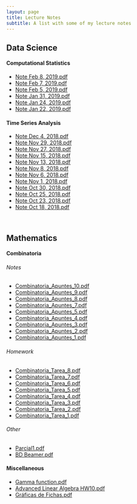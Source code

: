 ```yaml
---
layout: page
title: Lecture Notes
subtitle: A list with some of my lecture notes
---
```


<meta name="description" content="A list with some of my lecture notes from Mathematics and Data Science">
<meta name="keywords" content="Class Notes, Homework, Mathematics, Data Science, Time Series Analysis, Combinatoria, Teoría de Graficas, Gamma Function">

## Data Science 

#### Computational Statistics

* [Note Feb 8, 2019.pdf](https://nbviewer.jupyter.org/github/vivianamarquez/MSDS-Lecture-Notes/blob/master/Computational%20Statistics/Note%20Feb%208%2C%202019%20(3).pdf)
* [Note Feb 7, 2019.pdf](https://nbviewer.jupyter.org/github/vivianamarquez/MSDS-Lecture-Notes/blob/master/Computational%20Statistics/Note%20Feb%207%2C%202019.pdf)
* [Note Feb 5, 2019.pdf](https://nbviewer.jupyter.org/github/vivianamarquez/MSDS-Lecture-Notes/blob/master/Computational%20Statistics/Note%20Feb%205%2C%202019.pdf)
* [Note Jan 31, 2019.pdf](https://nbviewer.jupyter.org/github/vivianamarquez/MSDS-Lecture-Notes/blob/master/Computational%20Statistics/Note%20Jan%2031%2C%202019_2.pdf)
* [Note Jan 24, 2019.pdf](https://nbviewer.jupyter.org/github/vivianamarquez/MSDS-Lecture-Notes/blob/master/Computational%20Statistics/Note%20Jan%2024%2C%202019.pdf)
* [Note Jan 22, 2019.pdf](https://nbviewer.jupyter.org/github/vivianamarquez/MSDS-Lecture-Notes/blob/master/Computational%20Statistics/Note%20Jan%2022%2C%202019.pdf)

#### Time Series Analysis

* [Note Dec 4, 2018.pdf](http://nbviewer.jupyter.org/github/vivianamarquez/MSDS-Lecture-Notes/blob/master/Time%20Series%20Analysis/Note%20Dec%204%2C%202018.pdf)
* [Note Nov 29, 2018.pdf](http://nbviewer.jupyter.org/github/vivianamarquez/MSDS-Lecture-Notes/blob/master/Time%20Series%20Analysis/Note%20Nov%2029_2%2C%202018.pdf)
* [Note Nov 27, 2018.pdf](http://nbviewer.jupyter.org/github/vivianamarquez/MSDS-Lecture-Notes/blob/master/Time%20Series%20Analysis/Note%20Nov%2027%2C%202018.pdf)
* [Note Nov 15, 2018.pdf](http://nbviewer.jupyter.org/github/vivianamarquez/MSDS-Lecture-Notes/blob/master/Time%20Series%20Analysis/Note%20Nov%2015%2C%202018.pdf)
* [Note Nov 13, 2018.pdf](http://nbviewer.jupyter.org/github/vivianamarquez/MSDS-Lecture-Notes/blob/master/Time%20Series%20Analysis/Note%20Nov%2013%2C%202018.pdf)
* [Note Nov 8, 2018.pdf](http://nbviewer.jupyter.org/github/vivianamarquez/MSDS-Lecture-Notes/blob/master/Time%20Series%20Analysis/Note%20Nov%208%2C%202018.pdf)
* [Note Nov 6, 2018.pdf](http://nbviewer.jupyter.org/github/vivianamarquez/MSDS-Lecture-Notes/blob/master/Time%20Series%20Analysis/Note%20Nov%206_2%2C%202018.pdf)
* [Note Nov 1, 2018.pdf](http://nbviewer.jupyter.org/github/vivianamarquez/MSDS-Lecture-Notes/blob/master/Time%20Series%20Analysis/Note%20Nov%201%2C%202018.pdf)
* [Note Oct 30, 2018.pdf](http://nbviewer.jupyter.org/github/vivianamarquez/MSDS-Lecture-Notes/blob/master/Time%20Series%20Analysis/Note%20Oct%2030%2C%202018.pdf)
* [Note Oct 25, 2018.pdf](http://nbviewer.jupyter.org/github/vivianamarquez/MSDS-Lecture-Notes/blob/master/Time%20Series%20Analysis/Note%20Oct%2025%2C%202018.pdf)
* [Note Oct 23, 2018.pdf](http://nbviewer.jupyter.org/github/vivianamarquez/MSDS-Lecture-Notes/blob/master/Time%20Series%20Analysis/Note%20Oct%2023%2C%202018.pdf)
* [Note Oct 18, 2018.pdf](http://nbviewer.jupyter.org/github/vivianamarquez/MSDS-Lecture-Notes/blob/master/Time%20Series%20Analysis/Note%20Oct%2018%2C%202018.pdf)

<br>

## Mathematics

#### Combinatoria

###### Notes

* [Combinatoria_Apuntes_10.pdf](http://nbviewer.jupyter.org/github/vivianamarquez/Math-Undergrad-Lecture-Notes/blob/master/Combinatoria/Apuntes/Combinatoria_Apuntes_10.pdf)
* [Combinatoria_Apuntes_9.pdf](http://nbviewer.jupyter.org/github/vivianamarquez/Math-Undergrad-Lecture-Notes/blob/master/Combinatoria/Apuntes/Combinatoria_Apuntes_9.pdf)
* [Combinatoria_Apuntes_8.pdf](http://nbviewer.jupyter.org/github/vivianamarquez/Math-Undergrad-Lecture-Notes/blob/master/Combinatoria/Apuntes/Combinatoria_Apuntes_8.pdf)
* [Combinatoria_Apuntes_7.pdf](http://nbviewer.jupyter.org/github/vivianamarquez/Math-Undergrad-Lecture-Notes/blob/master/Combinatoria/Apuntes/Combinatoria_Apuntes_7.pdf)
* [Combinatoria_Apuntes_5.pdf](http://nbviewer.jupyter.org/github/vivianamarquez/Math-Undergrad-Lecture-Notes/blob/master/Combinatoria/Apuntes/Combinatoria_Apuntes_5.pdf)
* [Combinatoria_Apuntes_4.pdf](http://nbviewer.jupyter.org/github/vivianamarquez/Math-Undergrad-Lecture-Notes/blob/master/Combinatoria/Apuntes/Combinatoria_Apuntes_4.pdf)
* [Combinatoria_Apuntes_3.pdf](http://nbviewer.jupyter.org/github/vivianamarquez/Math-Undergrad-Lecture-Notes/blob/master/Combinatoria/Apuntes/Combinatoria_Apuntes_3.pdf)
* [Combinatoria_Apuntes_2.pdf](http://nbviewer.jupyter.org/github/vivianamarquez/Math-Undergrad-Lecture-Notes/blob/master/Combinatoria/Apuntes/Combinatoria_Apuntes_2.pdf)
* [Combinatoria_Apuntes_1.pdf](http://nbviewer.jupyter.org/github/vivianamarquez/Math-Undergrad-Lecture-Notes/blob/master/Combinatoria/Apuntes/Combinatoria_Apuntes_1.pdf)

###### Homework

* [Combinatoria_Tarea_8.pdf](http://nbviewer.jupyter.org/github/vivianamarquez/Math-Undergrad-Lecture-Notes/blob/master/Combinatoria/Tareas/Combinatoria_Tarea_8.pdf)
* [Combinatoria_Tarea_7.pdf](http://nbviewer.jupyter.org/github/vivianamarquez/Math-Undergrad-Lecture-Notes/blob/master/Combinatoria/Tareas/Combinatoria_Tarea_7.pdf)
* [Combinatoria_Tarea_6.pdf](http://nbviewer.jupyter.org/github/vivianamarquez/Math-Undergrad-Lecture-Notes/blob/master/Combinatoria/Tareas/Combinatoria_Tarea_6.pdf)
* [Combinatoria_Tarea_5.pdf](http://nbviewer.jupyter.org/github/vivianamarquez/Math-Undergrad-Lecture-Notes/blob/master/Combinatoria/Tareas/Combinatoria_Tarea_5.pdf)
* [Combinatoria_Tarea_4.pdf](http://nbviewer.jupyter.org/github/vivianamarquez/Math-Undergrad-Lecture-Notes/blob/master/Combinatoria/Tareas/Combinatoria_Tarea_4.pdf)
* [Combinatoria_Tarea_3.pdf](http://nbviewer.jupyter.org/github/vivianamarquez/Math-Undergrad-Lecture-Notes/blob/master/Combinatoria/Tareas/Combinatoria_Tarea_3.pdf)
* [Combinatoria_Tarea_2.pdf](http://nbviewer.jupyter.org/github/vivianamarquez/Math-Undergrad-Lecture-Notes/blob/master/Combinatoria/Tareas/Combinatoria_Tarea_2.pdf)
* [Combinatoria_Tarea_1.pdf](http://nbviewer.jupyter.org/github/vivianamarquez/Math-Undergrad-Lecture-Notes/blob/master/Combinatoria/Tareas/Combinatoria_Tarea_1.pdf)

###### Other

* [Parcial1.pdf](http://nbviewer.jupyter.org/github/vivianamarquez/Math-Undergrad-Lecture-Notes/blob/master/Combinatoria/Parcial1.pdf)
* [BD Beamer.pdf](http://nbviewer.jupyter.org/github/vivianamarquez/Math-Undergrad-Lecture-Notes/blob/master/Combinatoria/BD%20Beamer.pdf)


#### Miscellaneous

* [Gamma function.pdf](http://nbviewer.jupyter.org/github/vivianamarquez/Math-Undergrad-Lecture-Notes/blob/master/Miscellaneous/Gamma%20function.pdf)
* [Advanced Linear Algebra HW10.pdf](http://nbviewer.jupyter.org/github/vivianamarquez/Math-Undergrad-Lecture-Notes/blob/master/Miscellaneous/Advanced%20Linear%20Algebra%20HW10.pdf)
* [Gráficas de Fichas.pdf](http://nbviewer.jupyter.org/github/vivianamarquez/Math-Undergrad-Lecture-Notes/blob/master/Miscellaneous/Gráficas%20de%20Fichas.pdf)
